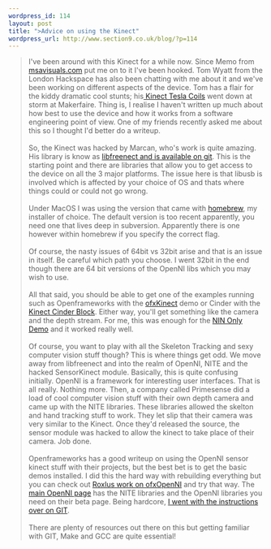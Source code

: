 ```yaml
--- 
wordpress_id: 114
layout: post
title: ">Advice on using the Kinect"
wordpress_url: http://www.section9.co.uk/blog/?p=114
---
```

>I've been around with this Kinect for a while now. Since Memo from <a href="http://www.msavisuals.com">msavisuals.com</a> put me on to it I've been hooked. Tom Wyatt from the London Hackspace has also been chatting with me about it and we've been working on different aspects of the device. Tom has a flair for the kiddy dramatic cool stunts; his<a href="http://www.flickr.com/photos/section9/5523709833/"> Kinect Tesla Coils</a> went down at storm at Makerfaire. Thing is, I realise I haven't written up much about how best to use the device and how it works from a software engineering point of view. One of my friends recently asked me about this so I thought I'd better do a writeup.<br /><br />So, the Kinect was hacked by Marcan, who's work is quite amazing. His library is know as <a href="https://github.com/OpenKinect/libfreenect">libfreenect and is available on git</a>. This is the starting point and there are libraries that allow you to get access to the device on all the 3 major platforms. The issue here is that libusb is involved which is affected by your choice of OS and thats where things could or could not go wrong.<br /><br />Under MacOS I was using the version that came with <a href="mxcl/homebrew - GitHub">homebrew</a>, my installer of choice. The default version is too recent apparently, you need one that lives deep in subversion. Apparently there is one however within homebrew if you specify the correct flag. <br /><br />Of course, the nasty issues of 64bit vs 32bit arise and that is an issue in itself. Be careful which path you choose. I went 32bit in the end though there are 64 bit versions of the OpenNI libs which you may wish to use.<br /><br />All that said, you should be able to get one of the examples running such as Openframeworks with the <a href="https://github.com/ofTheo/ofxKinect">ofxKinect</a> demo or Cinder with the<a href="http://forum.libcinder.org/topic/new-kinect-support"> Kinect Cinder Block</a>. Either way, you'll get something like the camera and the depth stream. For me, this was enough for the <a href="http://www.vimeo.com/17163402">NIN Only Demo</a> and it worked really well. <br /><br />Of course, you want to play with all the Skeleton Tracking and sexy computer vision stuff though? This is where things get odd. We move away from libfreenect and into the realm of OpenNI, NITE and the hacked SensorKinect module. Basically, this is quite confusing initially. OpenNI is a framework for interesting user interfaces. That is all really. Nothing more. Then, a company called Primesense did a load of cool computer vision stuff with their own depth camera and came up with the NITE libraries. These libraries allowed the skelton and hand tracking stuff to work. They let slip that their camera was very similar to the Kinect. Once they'd released the source, the sensor module was hacked to allow the kinect to take place of their camera. Job done.<br /><br />Openframeworks has a good writeup on using the OpenNI sensor kinect stuff with their projects, but the best bet is to get the basic demos installed. I did this the hard way with rebuilding everything but you can check out <a href="http://www.roxlu.com/blog/entry/121/ofxopenni-working-on-mac!-(pre-beta-release)/page/">Roxlus work on ofxOpenNI</a> and try that way. The <a href="http://www.openni.org/">main OpenNI page</a> has the NITE libraries and the OpenNI libraries you need on their beta page. Being hardcore, <a href="https://github.com/roxlu/ofxOpenNI/tree/experimental">I went with the instructions over on GIT</a>.<br /><br />There are plenty of resources out there on this but getting familiar with GIT, Make and GCC are quite essential!
